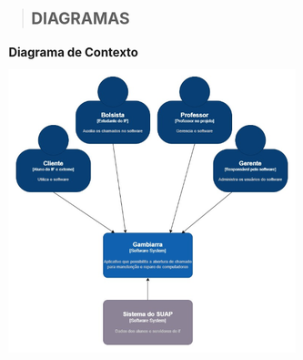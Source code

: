># DIAGRAMAS

## Diagrama de Contexto 

![diagrama de contexto gambiarra](img/Contexto.jpg "Diagrama de contexto Gambiarra")
